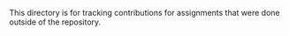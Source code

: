 This directory is for tracking contributions for assignments that were done outside of the repository.
